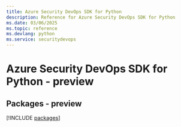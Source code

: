 ```yaml
---
title: Azure Security DevOps SDK for Python
description: Reference for Azure Security DevOps SDK for Python
ms.date: 03/06/2025
ms.topic: reference
ms.devlang: python
ms.service: securitydevops
---
```

# Azure Security DevOps SDK for Python - preview
## Packages - preview
[!INCLUDE [packages](security-devops-index.md)]